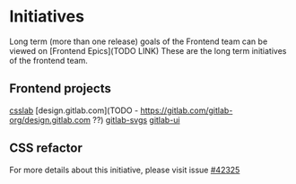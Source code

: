 # Initiatives

Long term (more than one release) goals of the Frontend team can be viewed on [Frontend Epics](TODO LINK)
These are the long term initiatives of the frontend team.

## Frontend projects

[csslab](https://gitlab.com/gitlab-org/csslab)
[design.gitlab.com](TODO - https://gitlab.com/gitlab-org/design.gitlab.com ??)
[gitlab-svgs](https://gitlab.com/gitlab-org/gitlab-svgs)
[gitlab-ui](https://gitlab.com/gitlab-org/gitlab-ui)

## CSS refactor

For more details about this initiative, please visit issue [#42325](https://gitlab.com/gitlab-org/gitlab-ce/issues/42325)
